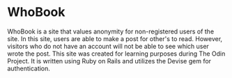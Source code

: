 # WhoBook

WhoBook is a site that values anonymity for non-registered users of the site. In this site, users are able to make a post for other's to read. However, visitors who do not have an account will not be able to see which user wrote the post. This site was created for learning purposes during The Odin Project. It is written using Ruby on Rails and utilizes the Devise gem for authentication. 

